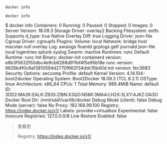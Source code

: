 ```
docker info
```

```
docker info
```

$ docker info
Containers: 0
 Running: 0
 Paused: 0
 Stopped: 0
Images: 0
Server Version: 18.09.3
Storage Driver: overlay2
 Backing Filesystem: extfs
 Supports d_type: true
 Native Overlay Diff: true
Logging Driver: json-file
Cgroup Driver: cgroupfs
Plugins:
 Volume: local
 Network: bridge host macvlan null overlay
 Log: awslogs fluentd gcplogs gelf journald json-file local logentries splunk syslog
Swarm: inactive
Runtimes: runc
Default Runtime: runc
Init Binary: docker-init
containerd version: e6b3f5632f50dbc4e9cb6288d911bf4f5e95b18e
runc version: 6635b4f0c6af3810594d2770f662f34ddc15b40d
init version: fec3683
Security Options:
 seccomp
  Profile: default
Kernel Version: 4.14.104-boot2docker
Operating System: Boot2Docker 18.09.3 (TCL 8.2.1)
OSType: linux
Architecture: x86_64
CPUs: 1
Total Memory: 989.4MiB
Name: default
ID: 3DD2:MA2K:EALK:ZB3S:ZIBN:X3QO:N5MI:3MAA:LH2X:3LXY:AJKZ:OA3O
Docker Root Dir: /mnt/sda1/var/lib/docker
Debug Mode (client): false
Debug Mode (server): false
No Proxy: 192.168.99.100
Registry: https://index.docker.io/v1/
Labels:
 provider=virtualbox
Experimental: false
Insecure Registries:
 127.0.0.0/8
Live Restore Enabled: false





> 查看到
>
> Registry: https://index.docker.io/v1/